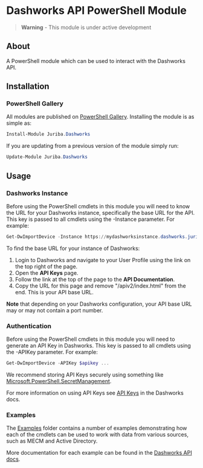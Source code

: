# Dashworks API PowerShell Module

> **Warning** - This module is under active development

## About

A PowerShell module which can be used to interact with the Dashworks API.

## Installation

### PowerShell Gallery

All modules are published on [PowerShell Gallery](https://www.powershellgallery.com/packages/Juriba.Dashworks/). Installing the module is as simple as:

```powershell
Install-Module Juriba.Dashworks
```

If you are updating from a previous version of the module simply run:

```powershell
Update-Module Juriba.Dashworks
```

## Usage

### Dashworks Instance

Before using the PowerShell cmdlets in this module you will need to know the URL for your Dashworks instance, specifically the base URL for the API. This key is passed to all cmdlets using the -Instance parameter. For example:

```powershell
Get-DwImportDevice -Instance https://mydashworksinstance.dashworks.juriba.app ...
```

To find the base URL for your instance of Dashworks:

1. Login to Dashworks and navigate to your User Profile using the link on the top right of the page.
1. Open the **API Keys** page.
1. Follow the link at the top of the page to the **API Documentation**.
1. Copy the URL for this page and remove "/apiv2/index.html" from the end. This is your API base URL.

**Note** that depending on your Dashworks configuration, your API base URL may or may not contain a port number.

### Authentication

Before using the PowerShell cmdlets in this module you will need to generate an API Key in Dashworks. This key is passed to all cmdlets using the -APIKey parameter. For example:

```powershell
Get-DwImportDevice -APIKey $apikey ...
```

We recommend storing API Keys securely using something like [Microsoft.PowerShell.SecretManagement](https://docs.microsoft.com/en-us/powershell/module/microsoft.powershell.secretmanagement/?view=ps-modules).

For more information on using API Keys see [API Keys](https://docs.juriba.com/dashworks/dashworks-api/api-keys/get-api-key) in the Dashworks docs.

### Examples

The [Examples](./Examples) folder contains a number of examples demonstrating how each of the cmdlets can be used to work with data from various sources, such as MECM and Active Directory.

More documentation for each example can be found in the [Dashworks API docs](https://docs.juriba.com/dashworks/dashworks-api/data-import-examples).
